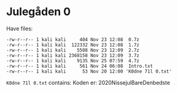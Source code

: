 # Julegåden 0
Have files:
```
-rw-r--r-- 1 kali kali     404 Nov 23 12:08  0.7z
-rw-r--r-- 1 kali kali  122332 Nov 23 12:08  1.7z
-rw-r--r-- 1 kali kali    5508 Nov 23 12:09  2.7z
-rw-r--r-- 1 kali kali 2368158 Nov 23 12:09  3.7z
-rw-r--r-- 1 kali kali    9135 Nov 25 07:59  4.7z
-rw-r--r-- 1 kali kali     561 Nov 24 06:08  Intro.txt
-rw-r--r-- 1 kali kali      53 Nov 20 12:00 'K0dne 71l 0.txt'
```
`K0dne 71l 0.txt` contains:
Koden er: 2020NissejulBareDenbedste


